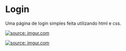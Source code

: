 # Login
Uma página de login simples feita utilizando html e css.

<a href="https://imgur.com/axidgrn"><img src="https://i.imgur.com/axidgrn.png" title="source: imgur.com" /></a>


<a href="https://imgur.com/f1AWVFR"><img src="https://i.imgur.com/f1AWVFR.png" title="source: imgur.com" /></a>
